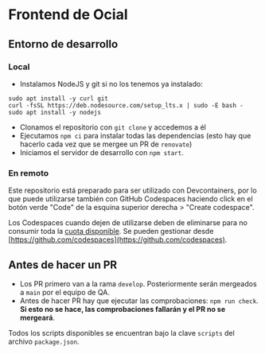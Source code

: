 # Frontend de Ocial

## Entorno de desarrollo

### Local

* Instalamos NodeJS y git si no los tenemos ya instalado:

```
sudo apt install -y curl git
curl -fsSL https://deb.nodesource.com/setup_lts.x | sudo -E bash -
sudo apt install -y nodejs
```

* Clonamos el repositorio con `git clone` y accedemos a él
* Ejecutamos `npm ci` para instalar todas las dependencias (esto hay que hacerlo cada vez que se mergee un PR de `renovate`)
* Iniciamos el servidor de desarrollo con `npm start`.

### En remoto

Este repositorio está preparado para ser utilizado con Devcontainers, por lo que puede utilizarse también
con GitHub Codespaces haciendo click en el botón verde "Code" de la esquina superior derecha > "Create codespace".

Los Codespaces cuando dejen de utilizarse deben de eliminarse para no consumir toda la [cuota disponible](https://github.com/settings/billing/summary).
Se pueden gestionar desde [https://github.com/codespaces](https://github.com/codespaces).

## Antes de hacer un PR

* Los PR primero van a la rama `develop`. Posteriormente serán mergeados a `main` por el equipo de QA.
* Antes de hacer PR hay que ejecutar las comprobaciones: `npm run check`. **Si esto no se hace, las comprobaciones fallarán y el PR no se mergeará**.

Todos los scripts disponibles se encuentran bajo la clave `scripts` del archivo `package.json`.
